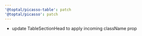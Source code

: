 ```yaml
---
'@toptal/picasso-table': patch
'@toptal/picasso': patch
---
```


- update TableSectionHead to apply incoming className prop
